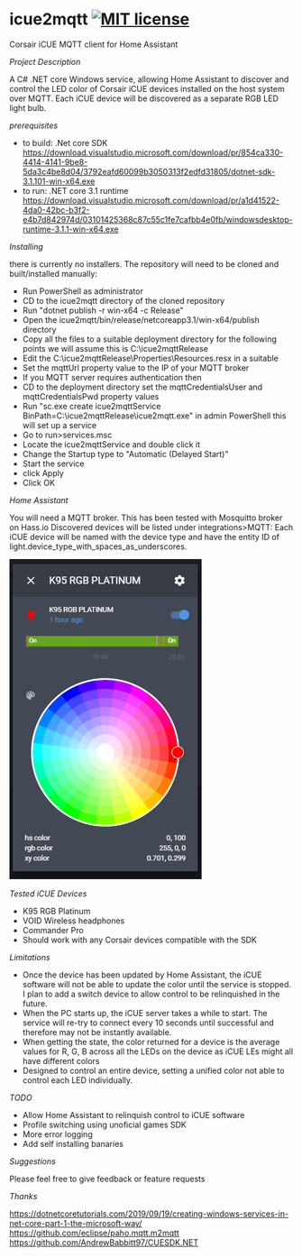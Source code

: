 # icue2mqtt [![MIT license](https://img.shields.io/badge/License-MIT-blue.svg)](https://lbesson.mit-license.org/)
Corsair iCUE MQTT client for Home Assistant

*Project Description*

A C# .NET core Windows service, allowing Home Assistant to discover and control the LED color of Corsair iCUE devices installed on the host system over MQTT. Each iCUE device will be discovered as a separate RGB LED light bulb.

*prerequisites*

* to build: .Net core SDK https://download.visualstudio.microsoft.com/download/pr/854ca330-4414-4141-9be8-5da3c4be8d04/3792eafd60099b3050313f2edfd31805/dotnet-sdk-3.1.101-win-x64.exe
* to run: .NET core 3.1 runtime https://download.visualstudio.microsoft.com/download/pr/a1d41522-4da0-42bc-b3f2-e4b7d842974d/03101425368c87c55c1fe7cafbb4e0fb/windowsdesktop-runtime-3.1.1-win-x64.exe

*Installing*

there is currently no installers. The repository will need to be cloned and built/installed manually:
* Run PowerShell as administrator
* CD to the icue2mqtt directory of the cloned repository
* Run "dotnet publish -r win-x64 -c Release"
* Open the icue2mqtt/bin/release/netcoreapp3.1/win-x64/publish directory
* Copy all the files to a suitable deployment directory for the following points we will assume this is C:\icue2mqttRelease
* Edit the C:\icue2mqttRelease\Properties\Resources.resx in a suitable
* Set the mqttUrl property value to the IP of your MQTT broker
* If you MQTT server requires authentication then 
* CD to the deployment directory set the mqttCredentialsUser and mqttCredentialsPwd property values
* Run "sc.exe create icue2mqttService BinPath=C:\icue2mqttRelease\icue2mqtt.exe" in admin PowerShell this will set up a service
* Go to run>services.msc
* Locate the icue2mqttService and double click it
* Change the Startup type to "Automatic (Delayed Start)"
* Start the service
* click Apply
* Click OK

*Home Assistant*

You will need a MQTT broker. This has been tested with Mosquitto broker on Hass.io
Discovered devices will be listed under integrations>MQTT:<IP> Each iCUE device will be named with the device type and have the entity ID of light.device_type_with_spaces_as_underscores.
  
![](images/icueLightInHA.png)

*Tested iCUE Devices*

* K95 RGB Platinum
* VOID Wireless headphones
* Commander Pro
* Should work with any Corsair devices compatible with the SDK

*Limitations*

* Once the device has been updated by Home Assistant, the iCUE software will not be able to update the color until the service is stopped. I plan to add a switch device to allow control to be relinquished in the future.
* When the PC starts up, the iCUE server takes a while to start. The service will re-try to connect every 10 seconds until successful and therefore may not be instantly available.
* When getting the state, the color returned for a device is the average values for R, G, B across all the LEDs on the device as iCUE LEs might all have different colors
* Designed to control an entire device, setting a unified color not able to control each LED individually.

*TODO*

* Allow Home Assistant to relinquish control to iCUE software
* Profile switching using unoficial games SDK
* More error logging
* Add self installing banaries

*Suggestions*

Please feel free to give feedback or feature requests

*Thanks*

https://dotnetcoretutorials.com/2019/09/19/creating-windows-services-in-net-core-part-1-the-microsoft-way/
https://github.com/eclipse/paho.mqtt.m2mqtt
https://github.com/AndrewBabbitt97/CUESDK.NET



